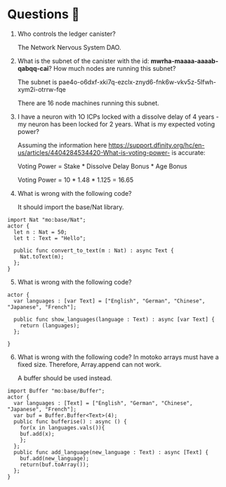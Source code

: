 # Questions 🙋

1. Who controls the ledger canister?

    The Network Nervous System DAO.

2. What is the subnet of the canister with the id: **mwrha-maaaa-aaaab-qabqq-cai**? How much nodes are running this subnet?  

    The subnet is pae4o-o6dxf-xki7q-ezclx-znyd6-fnk6w-vkv5z-5lfwh-xym2i-otrrw-fqe

    There are 16 node machines running this subnet. 


3. I have a neuron with 1O ICPs locked with a dissolve delay of 4 years - my neuron has been locked for 2 years. What is my expected voting power?

    Assuming the information here https://support.dfinity.org/hc/en-us/articles/4404284534420-What-is-voting-power- is accurate:

    Voting Power = Stake * Dissolve Delay Bonus * Age Bonus
    
    Voting Power = 10 * 1.48 * 1.125 = 16.65

4. What is wrong with the following code?

    It should import the base/Nat library.
```
import Nat "mo:base/Nat";
actor {
  let n : Nat = 50;
  let t : Text = "Hello";

  public func convert_to_text(m : Nat) : async Text {
    Nat.toText(m);
  };
}
```
5. What is wrong with the following code?
```
actor {
  var languages : [var Text] = ["English", "German", "Chinese", "Japanese", "French"];

  public func show_languages(language : Text) : async [var Text] {
    return (languages);
  };
 
}
```
6. What is wrong with the following code?
    In motoko arrays must have a fixed size. Therefore, Array.append can not work. 

    A buffer should be used instead. 
```
import Buffer "mo:base/Buffer";
actor {
  var languages : [Text] = ["English", "German", "Chinese", "Japanese", "French"];
  var buf = Buffer.Buffer<Text>(4);
  public func bufferise() : async () {
    for(x in languages.vals()){
    buf.add(x);
    };
  };
  public func add_language(new_language : Text) : async [Text] {
    buf.add(new_language);
    return(buf.toArray());
  };
}
```
